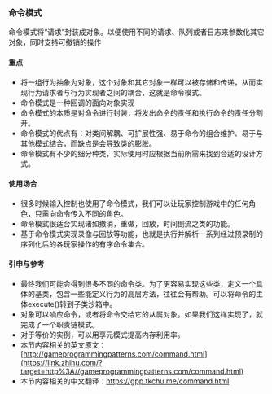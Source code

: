 ### 命令模式

​	命令模式将“请求”封装成对象。以便使用不同的请求、队列或者日志来参数化其它对象，同时支持可撤销的操作

#### 重点

- 将一组行为抽象为对象，这个对象和其它对象一样可以被存储和传递，从而实现行为请求者与行为实现者之间的耦合，这就是命令模式。
- 命令模式是一种回调的面向对象实现
- 命令模式的本质是对命令进行封装，将发出命令的责任和执行命令的责任分割开。
- 命令模式的优点有：对类间解耦、可扩展性强、易于命令的组合维护、易于与其他模式结合，而缺点是会导致类的膨胀。
- 命令模式有不少的细分种类，实际使用时应根据当前所需来找到合适的设计方式。

#### 使用场合

- 很多时候输入控制也使用了命令模式，我们可以让玩家控制游戏中的任何角色，只需向命令传入不同的角色。
- 命令模式很适合实现诸如撤消，重做，回放，时间倒流之类的功能。
- 基于命令模式实现录像与回放等功能，也就是执行并解析一系列经过预录制的序列化后的各玩家操作的有序命令集合。

#### 引申与参考

- 最终我们可能会得到很多不同的命令类。为了更容易实现这些类，定义一个具体的基类，包含一些能定义行为的高层方法，往往会有帮助。可以将命令的主体execute()转到子类沙箱中。
- 对象可以响应命令，或者将命令交给它的从属对象。如果我们这样实现了，就完成了一个职责链模式。
- 对于等价的实例，可以用享元模式提高内存利用率。
- 本节内容相关的英文原文：[http://gameprogrammingpatterns.com/command.html](https://link.zhihu.com/?target=http%3A//gameprogrammingpatterns.com/command.html)
- 本节内容相关的中文翻译：https://gpp.tkchu.me/command.html

